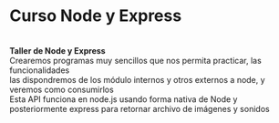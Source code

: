 # Curso Node y  Express
<br>
<strong>Taller de Node  y  Express</strong> 
<br>
Crearemos programas muy sencillos que nos permita practicar, las funcionalidades <br>
las dispondremos de los módulo internos y otros externos a node, y veremos como consumirlos <br>
Esta API funciona en node.js usando forma nativa de Node y posteriormente  express para retornar archivo de  imágenes y sonidos 
